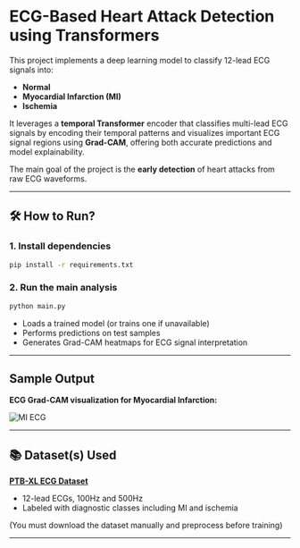 # ECG-Based Heart Attack Detection using Transformers

This project implements a deep learning model to classify 12-lead ECG signals into:
- **Normal**
- **Myocardial Infarction (MI)**
- **Ischemia**

It leverages a **temporal Transformer** encoder that classifies multi-lead ECG signals by encoding their temporal patterns and visualizes important ECG signal regions using **Grad-CAM**, offering both accurate predictions and model explainability.

The main goal of the project is the **early detection** of heart attacks from raw ECG waveforms.

---

## 🛠️ How to Run?

### 1. Install dependencies

```bash
pip install -r requirements.txt
```

### 2. Run the main analysis

```bash
python main.py
```

- Loads a trained model (or trains one if unavailable)
- Performs predictions on test samples
- Generates Grad-CAM heatmaps for ECG signal interpretation

---

##  Sample Output

**ECG Grad-CAM visualization for Myocardial Infarction:**

![MI ECG]([dataplots/mi_ecg_analysis.png](https://github.com/davidanjith/CardioSentry))

---

## 📚 Dataset(s) Used

**[PTB-XL ECG Dataset](https://physionet.org/content/ptb-xl/1.0.3/)**  
- 12-lead ECGs, 100Hz and 500Hz  
- Labeled with diagnostic classes including MI and ischemia

(You must download the dataset manually and preprocess before training)

---
